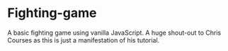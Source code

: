 # Fighting-game
A basic fighting game using vanilla JavaScript.
A huge shout-out to Chris Courses as this is just a manifestation of his tutorial.
